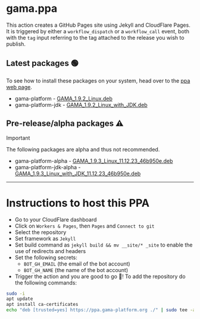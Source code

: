 # gama.ppa

This action creates a GitHub Pages site using Jekyll and CloudFlare Pages.
It is triggered by either a `workflow_dispatch` or a `workflow_call` event, both with the `tag` input referring to the tag attached to the release you wish to publish.

## Latest packages 🟢

To see how to install these packages on your system, head over to the [ppa web page](https://ppa.gama-platform.org).

- gama-platform - [GAMA_1.9.2_Linux.deb](https://ppa.gama-platform.org/GAMA_1.9.2_Linux.deb.html)
- gama-platform-jdk - [GAMA_1.9.2_Linux_with_JDK.deb](https://ppa.gama-platform.org/GAMA_1.9.2_Linux_with_JDK.deb.html)






## Pre-release/alpha packages ⚠️

> [!IMPORTANT]
> The following packages are alpha and thus not recommended.
- gama-platform-alpha - [GAMA_1.9.3_Linux_11.12.23_46b950e.deb](https://ppa.gama-platform.org/GAMA_1.9.3_Linux_11.12.23_46b950e.deb.html)
- gama-platform-jdk-alpha - [GAMA_1.9.3_Linux_with_JDK_11.12.23_46b950e.deb](https://ppa.gama-platform.org/GAMA_1.9.3_Linux_with_JDK_11.12.23_46b950e.deb.html)


- - -

# Instructions to host this PPA

- Go to your CloudFlare dashboard
- Click on `Workers & Pages`, then `Pages` and `Connect to git`
- Select the repository
- Set framework as `Jekyll`
- Set build command as `jekyll build && mv __site/* _site` to enable the use of redirects and headers
- Set the following secrets: 
    - `BOT_GH_EMAIL` (the email of the bot account)
    - `BOT_GH_NAME` (the name of the bot account)
- Trigger the action and you are good to go 🎉! To add the repository do the following commands:
```bash
sudo -i
apt update
apt install ca-certificates
echo "deb [trusted=yes] https://ppa.gama-platform.org ./" | sudo tee -a /etc/apt/sources.list
``` 
